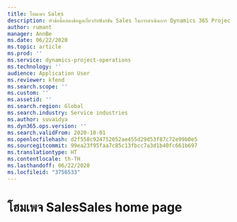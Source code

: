 ```yaml
---
title: โฮมเพจ Sales
description: หัวข้อนี้แสดงข้อมูลเกี่ยวกับฟังก์ชัน Sales ในการดำเนินการ Dynamics 365 Project
author: rumant
manager: AnnBe
ms.date: 06/22/2020
ms.topic: article
ms.prod: ''
ms.service: dynamics-project-operations
ms.technology: ''
audience: Application User
ms.reviewer: kfend
ms.search.scope: ''
ms.custom: ''
ms.assetid: ''
ms.search.region: Global
ms.search.industry: Service industries
ms.author: suvaidya
ms.dyn365.ops.version: ''
ms.search.validFrom: 2020-10-01
ms.openlocfilehash: d2f558c924752052ae455d29d53f87c72e99b0e5
ms.sourcegitcommit: 99ea23f95faa7c85c13fbcc7a3d1b40fc661b697
ms.translationtype: HT
ms.contentlocale: th-TH
ms.lasthandoff: 06/22/2020
ms.locfileid: "3756533"
---
```

# <a name="sales-home-page"></a><span data-ttu-id="7b822-103">โฮมเพจ Sales</span><span class="sxs-lookup"><span data-stu-id="7b822-103">Sales home page</span></span>
